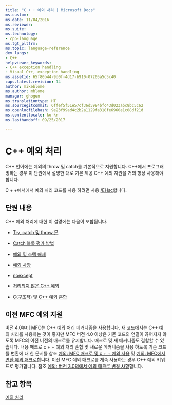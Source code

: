 ```yaml
---
title: "C + + 예외 처리 | Microsoft Docs"
ms.custom: 
ms.date: 11/04/2016
ms.reviewer: 
ms.suite: 
ms.technology:
- cpp-language
ms.tgt_pltfrm: 
ms.topic: language-reference
dev_langs:
- C++
helpviewer_keywords:
- C++ exception handling
- Visual C++, exception handling
ms.assetid: 65f80b44-9d0f-4d17-b910-07205a5c5c40
caps.latest.revision: 14
author: mikeblome
ms.author: mblome
manager: ghogen
ms.translationtype: HT
ms.sourcegitcommit: 6ffef5f51e57cf36d5984bfc43d023abc8bc5c62
ms.openlocfilehash: 9e23f99ad4c2b2a1129fa318fe6960e1c08df21d
ms.contentlocale: ko-kr
ms.lasthandoff: 09/25/2017

---
```

# <a name="c-exception-handling"></a>C++ 예외 처리
C++ 언어에는 예외의 throw 및 catch를 기본적으로 지원합니다. C++에서 프로그래밍하는 경우 이 단원에서 설명한 대로 기본 제공 C++ 예외 지원을 거의 항상 사용해야 합니다.  
  
 C + +에서에서 예외 처리 코드를 사용 하려면 사용 [/EHsc](../build/reference/eh-exception-handling-model.md)합니다.  
  
## <a name="in-this-section"></a>단원 내용  
 C++ 예외 처리에 대한 이 설명에는 다음이 포함됩니다.  
  
-   [Try, catch 및 throw 문](../cpp/try-throw-and-catch-statements-cpp.md)  
  
-   [Catch 블록 평가 방법](../cpp/how-catch-blocks-are-evaluated-cpp.md)  
  
-   [예외 및 스택 해제](../cpp/exceptions-and-stack-unwinding-in-cpp.md)  
  
-   [예외 사양](../cpp/exception-specifications-throw-cpp.md)  
  
-   [noexcept](../cpp/noexcept-cpp.md)  
  
-   [처리되지 않은 C++ 예외](../cpp/unhandled-cpp-exceptions.md)  
  
-   [C(구조적) 및 C++ 예외 혼합](../cpp/mixing-c-structured-and-cpp-exceptions.md)  
  
## <a name="support-for-earlier-mfc-exceptions"></a>이전 MFC 예외 지원  
 버전 4.0부터 MFC는 C++ 예외 처리 메커니즘을 사용합니다. 새 코드에서는 C++ 예외 처리를 사용하는 것이 좋지만 MFC 버전 4.0 이상은 기존 코드의 연결이 끊어지지 않도록 MFC의 이전 버전의 매크로를 유지합니다. 매크로 및 새 메커니즘도 결합할 수 있습니다. 내용 매크로 c + + 예외 처리 혼합 및 새로운 메커니즘을 사용 하도록 기존 코드를 변환에 대 한 문서를 참조 [예외: MFC 매크로 및 c + + 예외 사용](../mfc/exceptions-using-mfc-macros-and-cpp-exceptions.md) 및 [예외: MFC에서 변환 예외 매크로](../mfc/exceptions-converting-from-mfc-exception-macros.md)합니다. 이전 MFC 예외 매크로를 계속 사용하는 경우 C++ 예외 키워드로 평가합니다. 참조 [예외: 버전 3.0의에서 예외 매크로 변경 사항](../mfc/exceptions-changes-to-exception-macros-in-version-3-0.md)합니다.  
  
## <a name="see-also"></a>참고 항목  
 [예외 처리](../cpp/exception-handling-in-visual-cpp.md)
